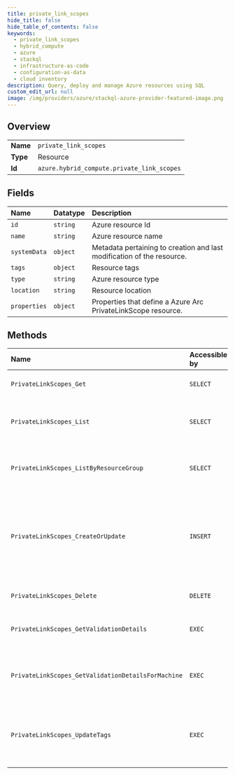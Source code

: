```yaml
---
title: private_link_scopes
hide_title: false
hide_table_of_contents: false
keywords:
  - private_link_scopes
  - hybrid_compute
  - azure    
  - stackql
  - infrastructure-as-code
  - configuration-as-data
  - cloud inventory
description: Query, deploy and manage Azure resources using SQL
custom_edit_url: null
image: /img/providers/azure/stackql-azure-provider-featured-image.png
---
```

  
    

## Overview
<table><tbody>
<tr><td><b>Name</b></td><td><code>private_link_scopes</code></td></tr>
<tr><td><b>Type</b></td><td>Resource</td></tr>
<tr><td><b>Id</b></td><td><code>azure.hybrid_compute.private_link_scopes</code></td></tr>
</tbody></table>

## Fields
| Name | Datatype | Description |
|:-----|:---------|:------------|
| `id` | `string` | Azure resource Id |
| `name` | `string` | Azure resource name |
| `systemData` | `object` | Metadata pertaining to creation and last modification of the resource. |
| `tags` | `object` | Resource tags |
| `type` | `string` | Azure resource type |
| `location` | `string` | Resource location |
| `properties` | `object` | Properties that define a Azure Arc PrivateLinkScope resource. |
## Methods
| Name | Accessible by | Required Params | Description |
|:-----|:--------------|:----------------|:------------|
| `PrivateLinkScopes_Get` | `SELECT` | `resourceGroupName, scopeName, subscriptionId` | Returns a Azure Arc PrivateLinkScope. |
| `PrivateLinkScopes_List` | `SELECT` | `subscriptionId` | Gets a list of all Azure Arc PrivateLinkScopes within a subscription. |
| `PrivateLinkScopes_ListByResourceGroup` | `SELECT` | `resourceGroupName, subscriptionId` | Gets a list of Azure Arc PrivateLinkScopes within a resource group. |
| `PrivateLinkScopes_CreateOrUpdate` | `INSERT` | `resourceGroupName, scopeName, subscriptionId` | Creates (or updates) a Azure Arc PrivateLinkScope. Note: You cannot specify a different value for InstrumentationKey nor AppId in the Put operation. |
| `PrivateLinkScopes_Delete` | `DELETE` | `resourceGroupName, scopeName, subscriptionId` | Deletes a Azure Arc PrivateLinkScope. |
| `PrivateLinkScopes_GetValidationDetails` | `EXEC` | `location, privateLinkScopeId, subscriptionId` | Returns a Azure Arc PrivateLinkScope's validation details. |
| `PrivateLinkScopes_GetValidationDetailsForMachine` | `EXEC` | `machineName, resourceGroupName, subscriptionId` | Returns a Azure Arc PrivateLinkScope's validation details for a given machine. |
| `PrivateLinkScopes_UpdateTags` | `EXEC` | `resourceGroupName, scopeName, subscriptionId` | Updates an existing PrivateLinkScope's tags. To update other fields use the CreateOrUpdate method. |
